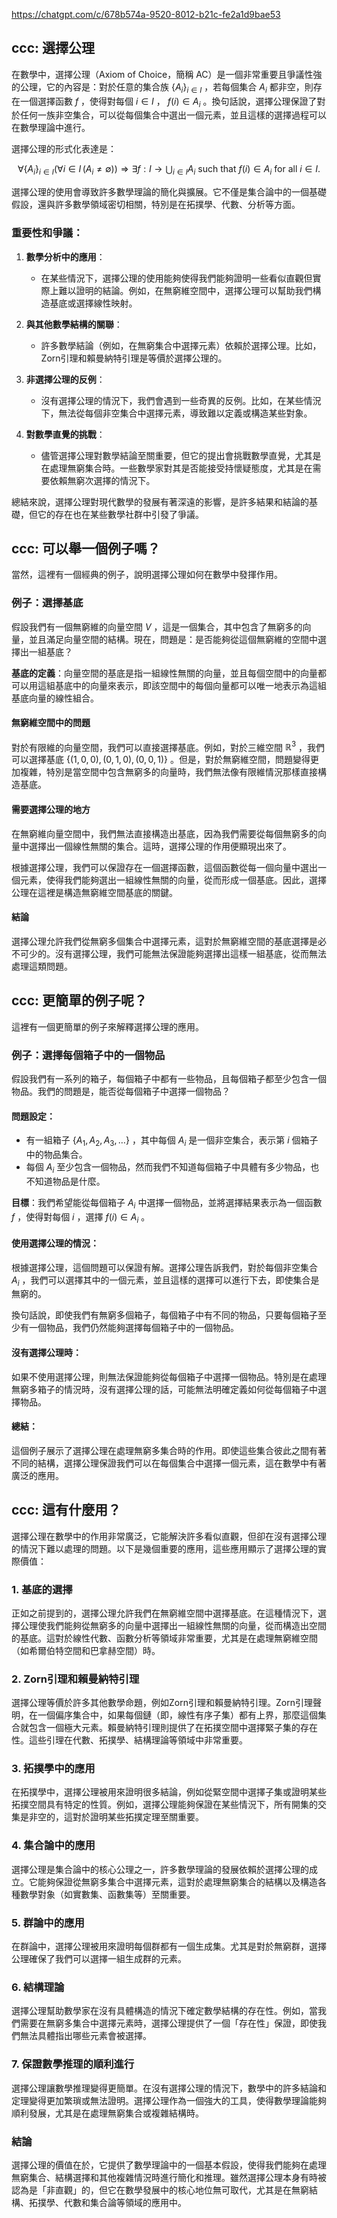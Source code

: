 https://chatgpt.com/c/678b574a-9520-8012-b21c-fe2a1d9bae53

## ccc: 選擇公理

在數學中，選擇公理（Axiom of Choice，簡稱 AC）是一個非常重要且爭議性強的公理，它的內容是：對於任意的集合族  $`\{A_i\}_{i \in I}`$ ，若每個集合  $`A_i`$  都非空，則存在一個選擇函數  $`f`$ ，使得對每個  $`i \in I`$ ， $`f(i) \in A_i`$ 。換句話說，選擇公理保證了對於任何一族非空集合，可以從每個集合中選出一個元素，並且這樣的選擇過程可以在數學理論中進行。

選擇公理的形式化表達是：


```math
\forall \{ A_i \}_{i \in I} \left( \forall i \in I \, (A_i \neq \emptyset) \right) \Rightarrow \exists f : I \to \bigcup_{i \in I} A_i \text{ such that } f(i) \in A_i \text{ for all } i \in I.
```


選擇公理的使用會導致許多數學理論的簡化與擴展。它不僅是集合論中的一個基礎假設，還與許多數學領域密切相關，特別是在拓撲學、代數、分析等方面。

### 重要性和爭議：
1. **數學分析中的應用**：
   - 在某些情況下，選擇公理的使用能夠使得我們能夠證明一些看似直觀但實際上難以證明的結論。例如，在無窮維空間中，選擇公理可以幫助我們構造基底或選擇線性映射。
   
2. **與其他數學結構的關聯**：
   - 許多數學結論（例如，在無窮集合中選擇元素）依賴於選擇公理。比如，Zorn引理和賴曼納特引理是等價於選擇公理的。

3. **非選擇公理的反例**：
   - 沒有選擇公理的情況下，我們會遇到一些奇異的反例。比如，在某些情況下，無法從每個非空集合中選擇元素，導致難以定義或構造某些對象。
   
4. **對數學直覺的挑戰**：
   - 儘管選擇公理對數學結論至關重要，但它的提出會挑戰數學直覺，尤其是在處理無窮集合時。一些數學家對其是否能接受持懷疑態度，尤其是在需要依賴無窮次選擇的情況下。

總結來說，選擇公理對現代數學的發展有著深遠的影響，是許多結果和結論的基礎，但它的存在也在某些數學社群中引發了爭議。

## ccc: 可以舉一個例子嗎？

當然，這裡有一個經典的例子，說明選擇公理如何在數學中發揮作用。

### 例子：選擇基底

假設我們有一個無窮維的向量空間  $`V`$ ，這是一個集合，其中包含了無窮多的向量，並且滿足向量空間的結構。現在，問題是：是否能夠從這個無窮維的空間中選擇出一組基底？

**基底的定義**：向量空間的基底是指一組線性無關的向量，並且每個空間中的向量都可以用這組基底中的向量來表示，即該空間中的每個向量都可以唯一地表示為這組基底向量的線性組合。

#### 無窮維空間中的問題
對於有限維的向量空間，我們可以直接選擇基底。例如，對於三維空間  $`\mathbb{R}^3`$ ，我們可以選擇基底  $`\{(1,0,0), (0,1,0), (0,0,1)\}`$ 。但是，對於無窮維空間，問題變得更加複雜，特別是當空間中包含無窮多的向量時，我們無法像有限維情況那樣直接構造基底。

#### 需要選擇公理的地方
在無窮維向量空間中，我們無法直接構造出基底，因為我們需要從每個無窮多的向量中選擇出一個線性無關的集合。這時，選擇公理的作用便顯現出來了。

根據選擇公理，我們可以保證存在一個選擇函數，這個函數從每一個向量中選出一個元素，使得我們能夠選出一組線性無關的向量，從而形成一個基底。因此，選擇公理在這裡是構造無窮維空間基底的關鍵。

#### 結論
選擇公理允許我們從無窮多個集合中選擇元素，這對於無窮維空間的基底選擇是必不可少的。沒有選擇公理，我們可能無法保證能夠選擇出這樣一組基底，從而無法處理這類問題。

## ccc: 更簡單的例子呢？

這裡有一個更簡單的例子來解釋選擇公理的應用。

### 例子：選擇每個箱子中的一個物品

假設我們有一系列的箱子，每個箱子中都有一些物品，且每個箱子都至少包含一個物品。我們的問題是，能否從每個箱子中選擇一個物品？

#### 問題設定：
- 有一組箱子  $`\{A_1, A_2, A_3, \dots\}`$ ，其中每個  $`A_i`$  是一個非空集合，表示第  $`i`$  個箱子中的物品集合。
- 每個  $`A_i`$  至少包含一個物品，然而我們不知道每個箱子中具體有多少物品，也不知道物品是什麼。

**目標**：我們希望能從每個箱子  $`A_i`$  中選擇一個物品，並將選擇結果表示為一個函數  $`f`$ ，使得對每個  $`i`$ ，選擇  $`f(i) \in A_i`$ 。

#### 使用選擇公理的情況：
根據選擇公理，這個問題可以保證有解。選擇公理告訴我們，對於每個非空集合  $`A_i`$ ，我們可以選擇其中的一個元素，並且這樣的選擇可以進行下去，即使集合是無窮的。

換句話說，即使我們有無窮多個箱子，每個箱子中有不同的物品，只要每個箱子至少有一個物品，我們仍然能夠選擇每個箱子中的一個物品。

#### 沒有選擇公理時：
如果不使用選擇公理，則無法保證能夠從每個箱子中選擇一個物品。特別是在處理無窮多箱子的情況時，沒有選擇公理的話，可能無法明確定義如何從每個箱子中選擇物品。

#### 總結：
這個例子展示了選擇公理在處理無窮多集合時的作用。即使這些集合彼此之間有著不同的結構，選擇公理保證我們可以在每個集合中選擇一個元素，這在數學中有著廣泛的應用。

## ccc: 這有什麼用？

選擇公理在數學中的作用非常廣泛，它能解決許多看似直觀，但卻在沒有選擇公理的情況下難以處理的問題。以下是幾個重要的應用，這些應用顯示了選擇公理的實際價值：

### 1. **基底的選擇**
正如之前提到的，選擇公理允許我們在無窮維空間中選擇基底。在這種情況下，選擇公理使我們能夠從無窮多的向量中選擇出一組線性無關的向量，從而構造出空間的基底。這對於線性代數、函數分析等領域非常重要，尤其是在處理無窮維空間（如希爾伯特空間和巴拿赫空間）時。

### 2. **Zorn引理和賴曼納特引理**
選擇公理等價於許多其他數學命題，例如Zorn引理和賴曼納特引理。Zorn引理聲明，在一個偏序集合中，如果每個鏈（即，線性有序子集）都有上界，那麼這個集合就包含一個極大元素。賴曼納特引理則提供了在拓撲空間中選擇緊子集的存在性。這些引理在代數、拓撲學、結構理論等領域中非常重要。

### 3. **拓撲學中的應用**
在拓撲學中，選擇公理被用來證明很多結論，例如從緊空間中選擇子集或證明某些拓撲空間具有特定的性質。例如，選擇公理能夠保證在某些情況下，所有開集的交集是非空的，這對於證明某些拓撲定理至關重要。

### 4. **集合論中的應用**
選擇公理是集合論中的核心公理之一，許多數學理論的發展依賴於選擇公理的成立。它能夠保證從無窮多集合中選擇元素，這對於處理無窮集合的結構以及構造各種數學對象（如實數集、函數集等）至關重要。

### 5. **群論中的應用**
在群論中，選擇公理被用來證明每個群都有一個生成集。尤其是對於無窮群，選擇公理確保了我們可以選擇一組生成群的元素。

### 6. **結構理論**
選擇公理幫助數學家在沒有具體構造的情況下確定數學結構的存在性。例如，當我們需要在無窮多集合中選擇元素時，選擇公理提供了一個「存在性」保證，即使我們無法具體指出哪些元素會被選擇。

### 7. **保證數學推理的順利進行**
選擇公理讓數學推理變得更簡單。在沒有選擇公理的情況下，數學中的許多結論和定理變得更加繁瑣或無法證明。選擇公理作為一個強大的工具，使得數學理論能夠順利發展，尤其是在處理無窮集合或複雜結構時。

### 結論
選擇公理的價值在於，它提供了數學理論中的一個基本假設，使得我們能夠在處理無窮集合、結構選擇和其他複雜情況時進行簡化和推理。雖然選擇公理本身有時被認為是「非直觀」的，但它在數學發展中的核心地位無可取代，尤其是在無窮結構、拓撲學、代數和集合論等領域的應用中。
